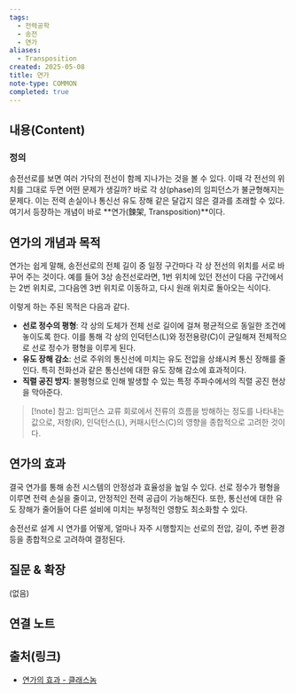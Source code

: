 ```yaml
---
tags:
  - 전력공학
  - 송전
  - 연가
aliases:
  - Transposition
created: 2025-05-08
title: 연가
note-type: COMMON
completed: true
---
```


## 내용(Content)

### 정의

송전선로를 보면 여러 가닥의 전선이 함께 지나가는 것을 볼 수 있다. 이때 각 전선의 위치를 그대로 두면 어떤 문제가 생길까? 바로 각 상(phase)의 임피던스가 불균형해지는 문제다. 이는 전력 손실이나 통신선 유도 장해 같은 달갑지 않은 결과를 초래할 수 있다. 여기서 등장하는 개념이 바로 **연가(鍊架, Transposition)**이다.

## 연가의 개념과 목적

연가는 쉽게 말해, 송전선로의 전체 길이 중 일정 구간마다 각 상 전선의 위치를 서로 바꾸어 주는 것이다. 예를 들어 3상 송전선로라면, 1번 위치에 있던 전선이 다음 구간에서는 2번 위치로, 그다음엔 3번 위치로 이동하고, 다시 원래 위치로 돌아오는 식이다.

이렇게 하는 주된 목적은 다음과 같다.

*   **선로 정수의 평형**: 각 상의 도체가 전체 선로 길이에 걸쳐 평균적으로 동일한 조건에 놓이도록 한다. 이를 통해 각 상의 인덕턴스(L)와 정전용량(C)이 균일해져 전체적으로 선로 정수가 평형을 이루게 된다.
*   **유도 장해 감소**: 선로 주위의 통신선에 미치는 유도 전압을 상쇄시켜 통신 장해를 줄인다. 특히 전화선과 같은 통신선에 대한 유도 장해 감소에 효과적이다.
*   **직렬 공진 방지**: 불평형으로 인해 발생할 수 있는 특정 주파수에서의 직렬 공진 현상을 막아준다.

>[!note] 참고: 임피던스
>교류 회로에서 전류의 흐름을 방해하는 정도를 나타내는 값으로, 저항(R), 인덕턴스(L), 커패시턴스(C)의 영향을 종합적으로 고려한 것이다.

## 연가의 효과

결국 연가를 통해 송전 시스템의 안정성과 효율성을 높일 수 있다. 선로 정수가 평형을 이루면 전력 손실을 줄이고, 안정적인 전력 공급이 가능해진다. 또한, 통신선에 대한 유도 장해가 줄어들어 다른 설비에 미치는 부정적인 영향도 최소화할 수 있다.

송전선로 설계 시 연가를 어떻게, 얼마나 자주 시행할지는 선로의 전압, 길이, 주변 환경 등을 종합적으로 고려하여 결정된다.

## 질문 & 확장

(없음)

## 연결 노트

## 출처(링크)

- [연가의 효과 - 클래스놈](https://www.classnorm.com/classes/210844574/articles/674217821)

